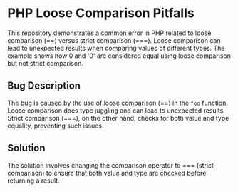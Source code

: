 # PHP Loose Comparison Pitfalls
This repository demonstrates a common error in PHP related to loose comparison (==) versus strict comparison (===).
Loose comparison can lead to unexpected results when comparing values of different types.  The example shows how 0 and '0' are considered equal using loose comparison but not strict comparison.

## Bug Description
The bug is caused by the use of loose comparison (==) in the `foo` function.  Loose comparison does type juggling and can lead to unexpected results. Strict comparison (===), on the other hand, checks for both value and type equality, preventing such issues.

## Solution
The solution involves changing the comparison operator to === (strict comparison) to ensure that both value and type are checked before returning a result.